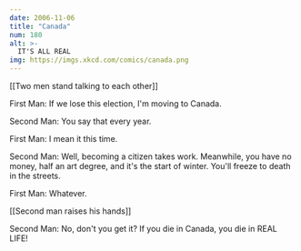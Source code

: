 ```yaml
---
date: 2006-11-06
title: "Canada"
num: 180
alt: >-
  IT'S ALL REAL
img: https://imgs.xkcd.com/comics/canada.png
---
```

[[Two men stand talking to each other]]

First Man: If we lose this election, I'm moving to Canada.

Second Man: You say that every year.

First Man: I mean it this time.

Second Man: Well, becoming a citizen takes work.  Meanwhile, you have no money, half an art degree, and it's the start of winter.  You'll freeze to death in the streets.

First Man: Whatever.

[[Second man raises his hands]]

Second Man: No, don't you get it?  If you die in Canada, you die in REAL LIFE!

